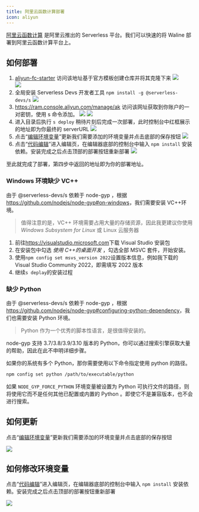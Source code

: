 ```yaml
---
title: 阿里云函数计算部署
icon: aliyun
---
```


[阿里云函数计算](https://fc.console.aliyun.com/) 是阿里云推出的 Serverless 平台。我们可以快速的将 Waline 部署到阿里云函数计算平台上。

## 如何部署

1. [aliyun-fc-starter](https://github.com/walinejs/aliyun-fc-starter/generate) 访问该地址基于官方模板创建仓库并将其克隆下来
   ![](../../assets/aliyun-fc-1.jpg)  
   ![](../../assets/aliyun-fc-2.jpg)
2. 全局安装 Serverless Devs 开发者工具 `npm install -g @serverless-devs/s`
   ![](../../assets/aliyun-fc-3.jpg)
3. https://ram.console.aliyun.com/manage/ak 访问该网址获取到你账户的一对密钥，使用 s 命令添加。
   ![](../../assets/aliyun-fc-4.jpg)
   ![](../../assets/aliyun-fc-5.jpg)
4. 进入目录后执行 `s deploy` 稍待片刻后完成一次部署，此时控制台中红框展示的地址即为你最终的 serverURL
   ![](../../assets/aliyun-fc-6.jpg)
5. 点击“[编辑环境变量](https://fcnext.console.aliyun.com/cn-beijing/services/Waline/function-detail/Waline/LATEST?tab=config)”更新我们需要添加的环境变量并点击底部的保存按钮
   ![](../../assets/aliyun-fc-7.jpg)
6. 点击“[代码编辑](https://fcnext.console.aliyun.com/cn-beijing/services/Waline/function-detail/Waline/LATEST?tab=code)”进入编辑页，在编辑器底部的控制台中输入 `npm install` 安装依赖。安装完成之后点击顶部的<kbd>部署</kbd>按钮重新部署
   ![](../../assets/aliyun-fc-8.jpg)

至此就完成了部署，第四步中返回的地址即为你的部署地址。

### Windows 环境缺少 VC++

由于 @serverless-devs/s 依赖于 node-gyp ，根据<https://github.com/nodejs/node-gyp#on-windows>，我们需要安装 VC++环境。

> 值得注意的是，VC++ 环境需要占用大量的存储资源，因此我更建议你使用 _Windows Subsystem for Linux_ 或 Linux 云服务器

1. 前往<https://visualstudio.microsoft.com>下载 Visual Studio 安装包
2. 在安装包中勾选 _使用 C++的桌面开发_ ，勾选全部 MSVC 套件，开始安装。
3. 使用`npm config set msvs_version 2022`设置版本信息，例如我下载的 Visual Studio Community 2022，即需填写 2022 版本
4. 继续`s deplay`的安装过程

### 缺少 Python

由于 @serverless-devs/s 依赖于 node-gyp ，根据<https://github.com/nodejs/node-gyp#configuring-python-dependency>，我们也需要安装 Python 环境。

> Python 作为一个优秀的脚本性语言，是很值得安装的。

node-gyp 支持 3.7/3.8/3.9/3.10 版本的 Python，你可以通过搜索引擎获取大量的帮助，因此在此不申明详细步骤。

如果你的系统有多个 Python，那你需要使用以下命令指定使用 python 的路径。

```bash
npm config set python /path/to/executable/python
```

如果 `NODE_GYP_FORCE_PYTHON` 环境变量被设置为 Python 可执行文件的路径，则将使用它而不是任何其他已配置或内置的 Python 。即使它不是兼容版本，也不会进行搜索。

## 如何更新

点击“[编辑环境变量](https://fcnext.console.aliyun.com/cn-beijing/services/Waline/function-detail/Waline/LATEST?tab=config)”更新我们需要添加的环境变量并点击底部的保存按钮

![](../../assets/aliyun-fc-7.jpg)

## 如何修改环境变量

点击“[代码编辑](https://fcnext.console.aliyun.com/cn-beijing/services/Waline/function-detail/Waline/LATEST?tab=code)”进入编辑页，在编辑器底部的控制台中输入 `npm install` 安装依赖。安装完成之后点击顶部的<kbd>部署</kbd>按钮重新部署

![](../../assets/aliyun-fc-8.jpg)
